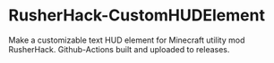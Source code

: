 # RusherHack-CustomHUDElement
Make a customizable text HUD element for Minecraft utility mod RusherHack.
Github-Actions built and uploaded to releases.
